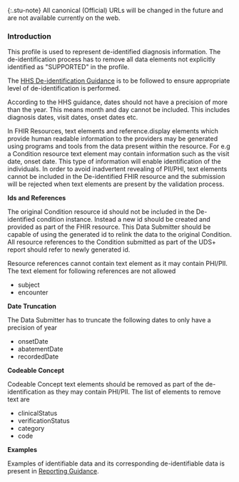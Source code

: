 {:.stu-note}
All canonical (Official) URLs will be changed in the future and are not available currently on the web.

### Introduction

This profile is used to represent de-identified diagnosis information. The de-identification process has to remove all data elements not explicitly identified as "SUPPORTED" in the profile. 

The [HHS De-identification Guidance](https://www.hhs.gov/sites/default/files/ocr/privacy/hipaa/understanding/coveredentities/De-identification/hhs_deid_guidance.pdf) is to be followed to ensure appropriate level of de-identification is performed.

According to the HHS guidance, dates should not have a precision of more than the year. This means month and day cannot be included. This includes diagnosis dates, visit dates, onset dates etc.

In FHIR Resources, text elements and reference.display elements which provide human readable information to the providers may be generated using programs and tools from the data present within the resource. For e.g a Condition resource text element may contain information such as the visit date, onset date. This type of information will enable identification of the individuals. In order to avoid inadvertent revealing of PII/PHI, text elements cannot be included in the De-identified FHIR resource and the submission will be rejected when text elements are present by the validation process.  

**Ids and References**

The original Condition resource id should not be included in the De-identified condition instance. Instead a new id should be created and provided as part of the FHIR resource. This Data Submitter should be capable of using the generated id to relink the data to the original Condition. All resource references to the Condition submitted as part of the UDS+ report should refer to newly generated id.

Resource references cannot contain text element as it may contain PHI/PII. The text element for following references are not allowed

* subject
* encounter


**Date Truncation** 

The Data Submitter has to truncate the following dates to only have a precision of year

* onsetDate
* abatementDate
* recordedDate 

**Codeable Concept**

Codeable Concept text elements should be removed as part of the de-identification as they may contain PHI/PII. The list of elements to remove text are 

* clinicalStatus
* verificationStatus
* category
* code

**Examples**

Examples of identifiable data and its corresponding de-identifiable data is present in [Reporting Guidance](reportingguidance.html).

